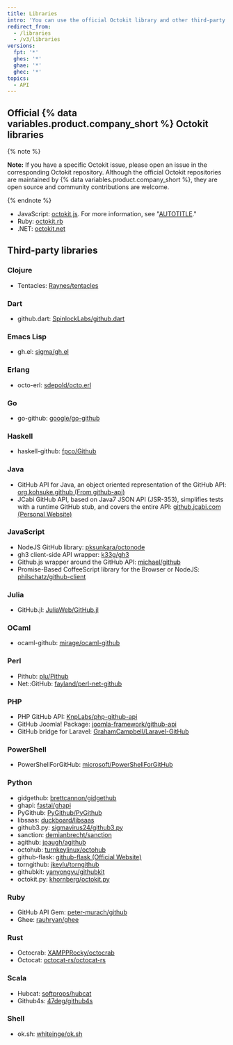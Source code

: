 ```yaml
---
title: Libraries
intro: 'You can use the official Octokit library and other third-party libraries to extend and simplify how you use the {% ifversion fpt or ghec %}{% data variables.product.prodname_dotcom %}{% else %}{% data variables.product.product_name %}{% endif %} API.'
redirect_from:
  - /libraries
  - /v3/libraries
versions:
  fpt: '*'
  ghes: '*'
  ghae: '*'
  ghec: '*'
topics:
  - API
---
```


## Official {% data variables.product.company_short %} Octokit libraries

{% note %}

**Note:** If you have a specific Octokit issue, please open an issue in the corresponding Octokit repository. Although the official Octokit repositories are maintained by {% data variables.product.company_short %}, they are open source and community contributions are welcome.

{% endnote %}

- JavaScript: [octokit.js](https://github.com/octokit/octokit.js). For more information, see "[AUTOTITLE](/rest/guides/scripting-with-the-rest-api-and-javascript)."
- Ruby: [octokit.rb](https://github.com/octokit/octokit.rb)
- .NET: [octokit.net](https://github.com/octokit/octokit.net)

## Third-party libraries

### Clojure

- Tentacles: [Raynes/tentacles](https://github.com/clj-commons/tentacles)

### Dart

- github.dart: [SpinlockLabs/github.dart](https://github.com/SpinlockLabs/github.dart)

### Emacs Lisp

- gh.el: [sigma/gh.el](https://github.com/sigma/gh.el)

### Erlang

- octo-erl: [sdepold/octo.erl](https://github.com/sdepold/octo.erl)

### Go

- go-github: [google/go-github](https://github.com/google/go-github)

### Haskell

- haskell-github: [fpco/Github](https://github.com/fpco/GitHub)

### Java

- GitHub API for Java, an object oriented representation of the GitHub API: [org.kohsuke.github (From github-api)](http://github-api.kohsuke.org/)
- JCabi GitHub API, based on Java7 JSON API (JSR-353), simplifies tests with a runtime GitHub stub, and covers the entire API: [github.jcabi.com (Personal Website)](http://github.jcabi.com)

### JavaScript

- NodeJS GitHub library: [pksunkara/octonode](https://github.com/pksunkara/octonode)
- gh3 client-side API wrapper: [k33g/gh3](https://github.com/k33g/gh3)
- Github.js wrapper around the GitHub API: [michael/github](https://github.com/michael/github)
- Promise-Based CoffeeScript library for the Browser or NodeJS: [philschatz/github-client](https://github.com/philschatz/github-client)

### Julia

- GitHub.jl: [JuliaWeb/GitHub.jl](https://github.com/JuliaWeb/GitHub.jl)

### OCaml

- ocaml-github: [mirage/ocaml-github](https://github.com/mirage/ocaml-github)

### Perl

- Pithub: [plu/Pithub](https://github.com/plu/Pithub)
- Net::GitHub: [fayland/perl-net-github](https://github.com/fayland/perl-net-github)

### PHP

- PHP GitHub API: [KnpLabs/php-github-api](https://github.com/KnpLabs/php-github-api)
- GitHub Joomla! Package: [joomla-framework/github-api](https://github.com/joomla-framework/github-api)
- GitHub bridge for Laravel: [GrahamCampbell/Laravel-GitHub](https://github.com/GrahamCampbell/Laravel-GitHub)

### PowerShell

- PowerShellForGitHub: [microsoft/PowerShellForGitHub](https://github.com/microsoft/PowerShellForGitHub)

### Python

- gidgethub: [brettcannon/gidgethub](https://github.com/brettcannon/gidgethub)
- ghapi: [fastai/ghapi](https://github.com/fastai/ghapi)
- PyGithub: [PyGithub/PyGithub](https://github.com/PyGithub/PyGithub)
- libsaas: [duckboard/libsaas](https://github.com/ducksboard/libsaas)
- github3.py: [sigmavirus24/github3.py](https://github.com/sigmavirus24/github3.py)
- sanction: [demianbrecht/sanction](https://github.com/demianbrecht/sanction)
- agithub: [jpaugh/agithub](https://github.com/jpaugh/agithub)
- octohub: [turnkeylinux/octohub](https://github.com/turnkeylinux/octohub)
- github-flask: [github-flask (Official Website)](http://github-flask.readthedocs.org)
- torngithub: [jkeylu/torngithub](https://github.com/jkeylu/torngithub)
- githubkit: [yanyongyu/githubkit](https://github.com/yanyongyu/githubkit)
- octokit.py: [khornberg/octokit.py](https://github.com/khornberg/octokit.py)

### Ruby

- GitHub API Gem: [peter-murach/github](https://github.com/peter-murach/github)
- Ghee: [rauhryan/ghee](https://github.com/rauhryan/ghee)

### Rust

- Octocrab: [XAMPPRocky/octocrab](https://github.com/XAMPPRocky/octocrab)
- Octocat: [octocat-rs/octocat-rs](https://github.com/octocat-rs/octocat-rs)

### Scala

- Hubcat: [softprops/hubcat](https://github.com/softprops/hubcat)
- Github4s: [47deg/github4s](https://github.com/47deg/github4s)

### Shell

- ok.sh: [whiteinge/ok.sh](https://github.com/whiteinge/ok.sh)
